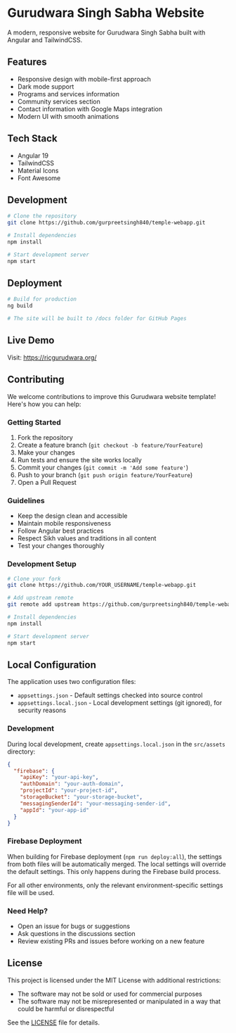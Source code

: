 # Gurudwara Singh Sabha Website

A modern, responsive website for Gurudwara Singh Sabha built with Angular and TailwindCSS.

## Features
- Responsive design with mobile-first approach
- Dark mode support
- Programs and services information
- Community services section
- Contact information with Google Maps integration
- Modern UI with smooth animations

## Tech Stack
- Angular 19
- TailwindCSS
- Material Icons
- Font Awesome

## Development
```bash
# Clone the repository
git clone https://github.com/gurpreetsingh840/temple-webapp.git

# Install dependencies
npm install

# Start development server
npm start
```

## Deployment
```bash
# Build for production
ng build

# The site will be built to /docs folder for GitHub Pages
```

## Live Demo
Visit: https://ricgurudwara.org/

## Contributing
We welcome contributions to improve this Gurudwara website template! Here's how you can help:

### Getting Started
1. Fork the repository
2. Create a feature branch (`git checkout -b feature/YourFeature`)
3. Make your changes
4. Run tests and ensure the site works locally
5. Commit your changes (`git commit -m 'Add some feature'`)
6. Push to your branch (`git push origin feature/YourFeature`)
7. Open a Pull Request

### Guidelines
- Keep the design clean and accessible
- Maintain mobile responsiveness
- Follow Angular best practices
- Respect Sikh values and traditions in all content
- Test your changes thoroughly

### Development Setup
```bash
# Clone your fork
git clone https://github.com/YOUR_USERNAME/temple-webapp.git

# Add upstream remote
git remote add upstream https://github.com/gurpreetsingh840/temple-webapp.git

# Install dependencies
npm install

# Start development server
npm start
```

## Local Configuration

The application uses two configuration files:
- `appsettings.json` - Default settings checked into source control
- `appsettings.local.json` - Local development settings (git ignored), for security reasons

### Development
During local development, create `appsettings.local.json` in the `src/assets` directory:

```json
{
  "firebase": {
    "apiKey": "your-api-key",
    "authDomain": "your-auth-domain",
    "projectId": "your-project-id",
    "storageBucket": "your-storage-bucket",
    "messagingSenderId": "your-messaging-sender-id",
    "appId": "your-app-id"
  }
}
```

### Firebase Deployment
When building for Firebase deployment (`npm run deploy:all`), the settings from both files will be automatically merged. The local settings will override the default settings. This only happens during the Firebase build process.

For all other environments, only the relevant environment-specific settings file will be used.

### Need Help?
- Open an issue for bugs or suggestions
- Ask questions in the discussions section
- Review existing PRs and issues before working on a new feature

## License
This project is licensed under the MIT License with additional restrictions:
- The software may not be sold or used for commercial purposes
- The software may not be misrepresented or manipulated in a way that could be harmful or disrespectful

See the [LICENSE](LICENSE) file for details.
